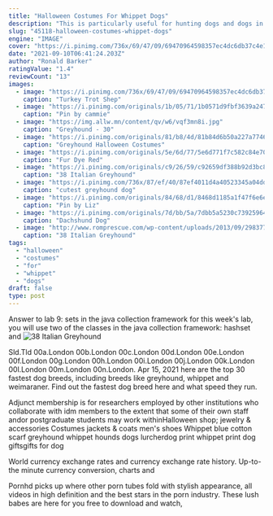 ```yaml
---
title: "Halloween Costumes For Whippet Dogs"
description: "This is particularly useful for hunting dogs and dogs in law enforcement. Dog barking collars can also be used for containment, as many electronic collars are employed with buried perimeter wiring. A dog"
slug: "45118-halloween-costumes-whippet-dogs"
engine: "IMAGE"
cover: "https://i.pinimg.com/736x/69/47/09/69470964598357ec4dc6db37c4e1562b--dobby-costume-dog-costumes.jpg"
date: "2021-09-10T06:41:24.203Z"
author: "Ronald Barker"
ratingValue: "1.4"
reviewCount: "13"
images:
  - image: "https://i.pinimg.com/736x/69/47/09/69470964598357ec4dc6db37c4e1562b--dobby-costume-dog-costumes.jpg"
    caption: "Turkey Trot Shep"
  - image: "https://i.pinimg.com/originals/1b/05/71/1b0571d9fbf3639a24731975cbe870b4.png"
    caption: "Pin by cammie"
  - image: "https://img.allw.mn/content/qv/w6/vqf3mn8i.jpg"
    caption: "Greyhound - 30"
  - image: "https://i.pinimg.com/originals/81/b8/4d/81b84d6b50a227a77460400c5fe5a6b6.jpg"
    caption: "Greyhound Halloween Costumes"
  - image: "https://i.pinimg.com/originals/5e/6d/77/5e6d771f7c582c84e701b57f0f2d60f9.jpg"
    caption: "Fur Dye Red"
  - image: "https://i.pinimg.com/originals/c9/26/59/c92659df388b92d3bc8061fa45a89d24.png"
    caption: "38 Italian Greyhound"
  - image: "https://i.pinimg.com/736x/87/ef/40/87ef4011d4a40523345a04ddbcbf5d01--costume-halloween-dog-halloween.jpg"
    caption: "cutest greyhound dog"
  - image: "https://i.pinimg.com/originals/84/68/d1/8468d1185a1f47f6e6edd2d1bc6dc89a.jpg"
    caption: "Pin by Liz"
  - image: "https://i.pinimg.com/originals/7d/bb/5a/7dbb5a5230c73925964935f0877c53f0.jpg"
    caption: "Dachshund Dog"
  - image: "http://www.romprescue.com/wp-content/uploads/2013/09/2983778630_ce3110feec2.jpg"
    caption: "38 Italian Greyhound"
tags:
  - "halloween"
  - "costumes"
  - "for"
  - "whippet"
  - "dogs"
draft: false
type: post
---
```


Answer to lab 9: sets in the java collection framework for this week's lab, you will use two of the classes in the java collection framework: hashset and
![38 Italian Greyhound](http://www.romprescue.com/wp-content/uploads/2013/09/2983778630_ce3110feec2.jpg "38 Italian Greyhound")

Sld.Tld 00a.London 00b.London 00c.London 00d.London 00e.London 00f.London 00g.London 00h.London 00i.London 00j.London 00k.London 00l.London 00m.London 00n.London. Apr 15, 2021 here are the top 30 fastest dog breeds, including breeds like greyhound, whippet and weimaraner. Find out the fastest dog breed here and what speed they run.
<!--inArticleAds-->

<!--galleryOne-->

Adjunct membership is for researchers employed by other institutions who collaborate with idm members to the extent that some of their own staff andor postgraduate students may work withinHalloween shop; jewelry & accessories  Costumes jackets & coats men's shoes Whippet blue cotton scarf greyhound whippet hounds dogs lurcherdog print whippet print dog giftsgifts for dog
<!--inArticleAds-->

<!--galleryTwo-->

World currency exchange rates and currency exchange rate history. Up-to-the minute currency conversion, charts and
<!--galleryThree-->

Pornhd picks up where other porn tubes fold with stylish appearance, all videos in high definition and the best stars in the porn industry. These lush babes are here for you  free to download and watch,